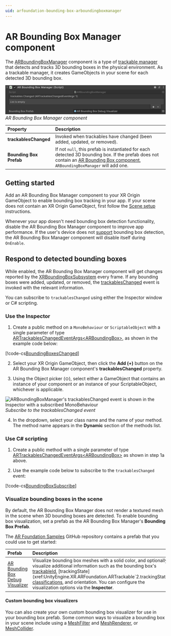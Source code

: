 ```yaml
---
uid: arfoundation-bounding-box-arboundingboxmanager
---
```

# AR Bounding Box Manager component

The [ARBoundingBoxManager](xref:UnityEngine.XR.ARFoundation.ARBoundingBoxManager) component is a type of [trackable manager](xref:arfoundation-managers#trackables-and-trackable-managers) that detects and tracks 3D bounding boxes in the physical environment. As a trackable manager, it creates GameObjects in your scene for each detected 3D bounding box.

![AR Bounding Box Manager component](../../images/ar-bounding-box-manager.png)<br/>*AR Bounding Box Manager component*

| Property | Description |
| :------- | :---------- |
| **trackablesChanged** | Invoked when trackables have changed (been added, updated, or removed). |
| **Bounding Box Prefab** | If not `null`, this prefab is instantiated for each detected 3D bounding box. If the prefab does not contain an [AR Bounding Box component](xref:arfoundation-bounding-box-arboundingbox), `ARBoundingBoxManager` will add one. |

## Getting started

Add an AR Bounding Box Manager component to your XR Origin GameObject to enable bounding box tracking in your app. If your scene does not contain an XR Origin GameObject, first follow the [Scene setup](xref:arfoundation-scene-setup) instructions.

Whenever your app doesn't need bounding box detection functionality, disable the AR Bounding Box Manager component to improve app performance. If the user's device does not [support](xref:arfoundation-bounding-box-platform-support) bounding box detection, the AR Bounding Box Manager component will disable itself during `OnEnable`.

## Respond to detected bounding boxes

While enabled, the AR Bounding Box Manager component will get changes reported by the [XRBoundingBoxSubsystem](xref:UnityEngine.XR.ARSubsystems.XRBoundingBoxSubsystem) every frame. If any bounding boxes were added, updated, or removed, the [trackablesChanged](xref:UnityEngine.XR.ARFoundation.ARTrackableManager`5.trackablesChanged) event is invoked with the relevant information.

You can subscribe to `trackablesChanged` using either the Inspector window or C# scripting.

### Use the Inspector

1. Create a public method on a `MonoBehaviour` or `ScriptableObject` with a single parameter of type [ARTrackablesChangedEventArgs\<ARBoundingBox\>](xref:UnityEngine.XR.ARFoundation.ARTrackablesChangedEventArgs`1), as shown in the example code below:

[!code-cs[BoundingBoxesChanged](../../../Tests/Runtime/CodeSamples/ARTrackableManagerSamples.cs#BoundingBoxesChanged)]

2. Select your XR Origin GameObject, then click the **Add (+)** button on the AR Bounding Box Manager component's **trackablesChanged** property.

3. Using the Object picker (⊙), select either a GameObject that contains an instance of your component or an instance of your ScriptableObject, whichever is applicable.

![ARBoundingBoxManager's trackablesChanged event is shown in the Inspector with a subscribed MonoBehaviour](../../images/ar-trackable-manager-trackables-changed.png)<br/>*Subscribe to the trackablesChanged event*

4. In the dropdown, select your class name and the name of your method. The method name appears in the **Dynamic** section of the methods list.

### Use C# scripting

1. Create a public method with a single parameter of type [ARTrackablesChangedEventArgs\<ARBoundingBox\>](xref:UnityEngine.XR.ARFoundation.ARTrackablesChangedEventArgs`1) as shown in step 1a above.

2. Use the example code below to subscribe to the `trackablesChanged` event:

[!code-cs[BoundingBoxSubscribe](../../../Tests/Runtime/CodeSamples/ARTrackableManagerSamples.cs#BoundingBoxSubscribe)]

### Visualize bounding boxes in the scene

By default, the AR Bounding Box Manager does not render a textured mesh in the scene when 3D bounding boxes are detected. To enable bounding box visualization, set a prefab as the AR Bounding Box Manager's **Bounding Box Prefab**.

The [AR Foundation Samples](https://github.com/Unity-Technologies/arfoundation-samples) GitHub repository contains a prefab that you could use to get started:

| Prefab | Description |
| :----- | :---------- |
| [AR Bounding Box Debug Visualizer](https://github.com/Unity-Technologies/arfoundation-samples/blob/main/Assets/Prefabs/AR%20Bounding%20Box%20Debug%20Visualizer.prefab) | Visualize bounding box meshes with a solid color, and optionally visualize additional information such as the bounding box's [trackableId](xref:UnityEngine.XR.ARFoundation.ARTrackable`2.trackableId), [trackingState](xref:UnityEngine.XR.ARFoundation.ARTrackable`2.trackingState), [classifications](xref:UnityEngine.XR.ARFoundation.ARBoundingBox.classifications), and orientation. You can configure the visualization options via the **Inspector**. |

#### Custom bounding box visualizers

You can also create your own custom bounding box visualizer for use in your bounding box prefab. Some common ways to visualize a bounding box in your scene include using a [MeshFilter](https://docs.unity3d.com/Manual/class-MeshFilter.html) and [MeshRenderer](https://docs.unity3d.com/Manual/class-MeshRenderer.html), or [MeshCollider](https://docs.unity3d.com/Manual/class-MeshCollider.html).
